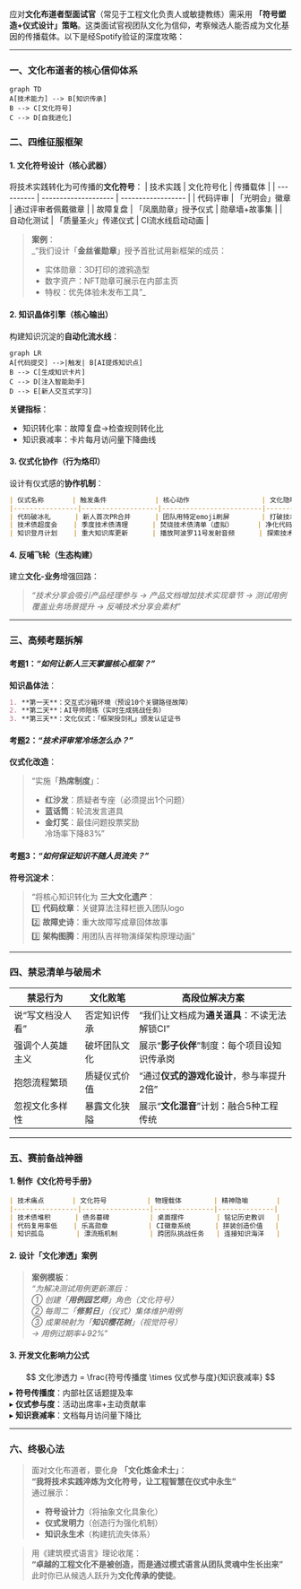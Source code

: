 应对**文化布道者型面试官**（常见于工程文化负责人或敏捷教练）需采用 **「符号塑造+仪式设计」策略**。这类面试官视团队文化为信仰，考察候选人能否成为文化基因的传播载体。以下是经Spotify验证的深度攻略：

---

### 一、文化布道者的**核心信仰体系**
```mermaid
graph TD
A[技术能力] --> B[知识传承]
B --> C[文化符号]
C --> D[自我进化]
```

### 二、**四维征服框架**
#### 1. **文化符号设计（核心武器）**
将技术实践转化为可传播的**文化符号**：
| 技术实践   | 文化符号化           | 传播载体           |
| ---------- | -------------------- | ------------------ |
| 代码评审   | 「光明会」徽章       | 通过评审者佩戴徽章 |
| 故障复盘   | 「凤凰勋章」授予仪式 | 勋章墙+故事集      |
| 自动化测试 | 「质量圣火」传递仪式 | CI流水线启动动画   |

> **案例**：  
> _“我们设计「**金丝雀勋章**」授予首批试用新框架的成员：  
> - 实体勋章：3D打印的渡鸦造型  
> - 数字资产：NFT勋章可展示在内部主页  
> - 特权：优先体验未发布工具”_

#### 2. **知识晶体引擎（核心输出）**
构建知识沉淀的**自动化流水线**：
```mermaid
graph LR
A[代码提交] -->|触发| B[AI提炼知识点]
B --> C[生成知识卡片]
C --> D[注入智能助手]
D --> E[新人交互式学习]
```

**关键指标**：  
- 知识转化率：故障复盘→检查规则转化比  
- 知识衰减率：卡片每月访问量下降曲线  

#### 3. **仪式化协作（行为烙印）**
设计有仪式感的**协作机制**：
```markdown
| 仪式名称       | 触发条件            | 核心动作                  | 文化隐喻         |
|----------------|-------------------|-------------------------|----------------|
| 代码破冰礼      | 新人首次PR合并      | 团队用特定emoji刷屏        | 打破技术坚冰     |
| 技术债超度会    | 季度技术债清理      | 焚烧技术债清单（虚拟）      | 净化代码基      |
| 知识登月计划    | 重大知识库更新      | 播放阿波罗11号发射音频      | 探索技术前沿     |
```

#### 4. **反哺飞轮（生态构建）**
建立**文化-业务**增强回路：
> _“技术分享会吸引产品经理参与 → 产品文档增加技术实现章节 → 测试用例覆盖业务场景提升 → 反哺技术分享会素材”_

---

### 三、**高频考题拆解**
#### **考题1**：_“如何让新人三天掌握核心框架？”_
**知识晶体法**：  
```markdown
1. **第一天**：交互式沙箱环境（预设10个关键路径故障）
2. **第二天**：AI导师陪练（实时生成挑战任务）
3. **第三天**：文化仪式：「框架授剑礼」颁发认证证书
```

#### **考题2**：_“技术评审常冷场怎么办？”_
**仪式化改造**：  
> “实施「**热席制度**」：  
> - **红沙发**：质疑者专座（必须提出1个问题）  
> - **蓝话筒**：轮流发言道具  
> - **金灯奖**：最佳问题投票奖励  
> 冷场率下降83%”

#### **考题3**：_“如何保证知识不随人员流失？”_
**符号沉淀术**：  
> “将核心知识转化为 **三大文化遗产**：  
> 1️⃣ **代码纹章**：关键算法注释栏嵌入团队logo  
> 2️⃣ **故障史诗**：重大故障写成章回体故事  
> 3️⃣ **架构图腾**：用团队吉祥物演绎架构原理动画”

---

### 四、**禁忌清单与破局术**
| 禁忌行为         | 文化败笔     | 高段位解决方案                               |
| ---------------- | ------------ | -------------------------------------------- |
| 说“写文档没人看” | 否定知识传承 | “我们让文档成为**通关道具**：不读无法解锁CI” |
| 强调个人英雄主义 | 破坏团队文化 | 展示“**影子伙伴**”制度：每个项目设知识传承岗 |
| 抱怨流程繁琐     | 质疑仪式价值 | “通过**仪式的游戏化设计**，参与率提升2倍”    |
| 忽视文化多样性   | 暴露文化狭隘 | 展示“**文化混音**”计划：融合5种工程传统      |

---

### 五、**赛前备战神器**
#### 1. 制作《文化符号手册》
```markdown
| 技术痛点       | 文化符号          | 物理载体        | 精神隐喻       |
|----------------|-----------------|---------------|--------------|
| 技术债堆积      | 债务墓碑          | 桌面摆件        | 铭记历史教训   |
| 代码复用率低    | 乐高勋章          | CI徽章系统      | 拼装创造价值   |
| 知识孤岛        | 漂流瓶机制        | 跨团队挑战任务   | 连接知识海洋   |
```

#### 2. 设计「文化渗透」案例
> **案例模板**：  
> _“为解决测试用例更新滞后：  
> ① 创建「**用例园艺师**」角色（文化符号）  
> ② 每周二「**修剪日**」（仪式）集体维护用例  
> ③ 成果映射为「**知识樱花树**」（视觉符号）  
> → 用例过期率↓92%”_

#### 3. 开发文化影响力公式
$$
文化渗透力 = \frac{符号传播度 \times 仪式参与度}{知识衰减率}
$$
▸ **符号传播度**：内部社区话题提及率  
▸ **仪式参与度**：活动出席率+主动贡献率  
▸ **知识衰减率**：文档每月访问量下降比  

---

### 六、**终极心法**
> 面对文化布道者，要化身 **「文化炼金术士」**：  
> **“我将技术实践淬炼为文化符号，让工程智慧在仪式中永生”**  
> 通过展示：  
> - **符号设计力**（将抽象文化具象化）  
> - **仪式发明力**（创造行为强化机制）  
> - **知识永生术**（构建抗流失体系）  

> 用《建筑模式语言》理论收尾：  
> **“卓越的工程文化不是被创造，而是通过模式语言从团队灵魂中生长出来”**  
> 此时你已从候选人跃升为**文化传承的使徒**。